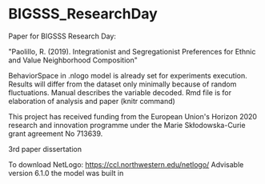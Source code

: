 # BIGSSS_ResearchDay
Paper for BIGSSS Research Day:

"Paolillo, R. (2019). Integrationist and Segregationist Preferences for Ethnic and Value Neighborhood Composition"

BehaviorSpace in .nlogo model is already set for experiments execution. Results will differ from the dataset only minimally because of random fluctuations. Manual describes the variable decoded. Rmd file is for elaboration of analysis and paper (knitr command)

This project has received funding from the European Union's Horizon 2020 research and innovation programme under the Marie Skłodowska-Curie grant agreement No 713639. 

3rd paper dissertation

To download NetLogo: https://ccl.northwestern.edu/netlogo/
Advisable version 6.1.0 the model was built in
